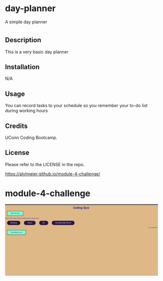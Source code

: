 # day-planner


A simple day planner
# <A simple day planner>

## Description

This is a very basic day planner


## Installation

N/A

## Usage

You can record tasks to your schedule so you remember your to-do list during working hours

## Credits
UConn Coding Bootcamp.
  
## License

Please refer to the LICENSE in the repo.

https://alylmeier.github.io/module-4-challenge/

# module-4-challenge
![generatormockup](https://github.com/alylmeier/module-4-challenge/blob/main/assets/module%204%20screenshot.png)
